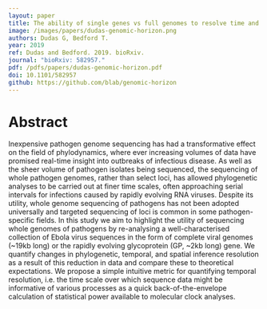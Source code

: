 ```yaml
---
layout: paper
title: The ability of single genes vs full genomes to resolve time and space in outbreak analysis
image: /images/papers/dudas-genomic-horizon.png
authors: Dudas G, Bedford T.
year: 2019
ref: Dudas and Bedford. 2019. bioRxiv.
journal: "bioRxiv: 582957."
pdf: /pdfs/papers/dudas-genomic-horizon.pdf
doi: 10.1101/582957
github: https://github.com/blab/genomic-horizon
---
```


# Abstract

Inexpensive pathogen genome sequencing has had a transformative effect on the field of phylodynamics, where ever increasing volumes of data have promised real-time insight into outbreaks of infectious disease. As well as the sheer volume of pathogen isolates being sequenced, the sequencing of whole pathogen genomes, rather than select loci, has allowed phylogenetic analyses to be carried out at finer time scales, often approaching serial intervals for infections caused by rapidly evolving RNA viruses. Despite its utility, whole genome sequencing of pathogens has not been adopted universally and targeted sequencing of loci is common in some pathogen-specific fields. In this study we aim to highlight the utility of sequencing whole genomes of pathogens by re-analysing a well-characterised collection of Ebola virus sequences in the form of complete viral genomes (~19kb long) or the rapidly evolving glycoprotein (GP, ~2kb long) gene. We quantify changes in phylogenetic, temporal, and spatial inference resolution as a result of this reduction in data and compare these to theoretical expectations. We propose a simple intuitive metric for quantifying temporal resolution, i.e. the time scale over which sequence data might be informative of various processes as a quick back-of-the-envelope calculation of statistical power available to molecular clock analyses.
